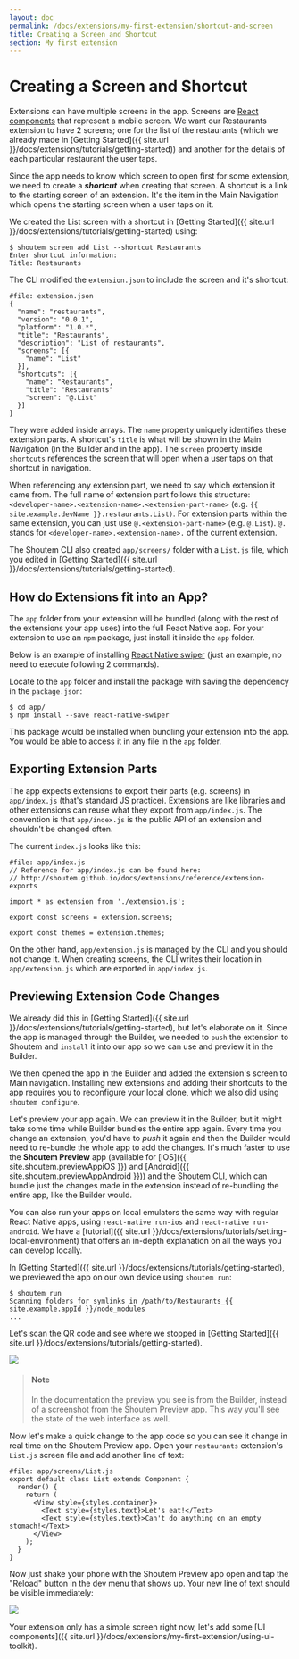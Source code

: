 ```yaml
---
layout: doc
permalink: /docs/extensions/my-first-extension/shortcut-and-screen
title: Creating a Screen and Shortcut
section: My first extension
---
```


# Creating a Screen and Shortcut

Extensions can have multiple screens in the app. Screens are [React components](https://facebook.github.io/react/docs/react-component.html) that represent a mobile screen. We want our Restaurants extension to have 2 screens; one for the list of the restaurants (which we already made in [Getting Started]({{ site.url }}/docs/extensions/tutorials/getting-started)) and another for the details of each particular restaurant the user taps.

Since the app needs to know which screen to open first for some extension, we need to create a ***shortcut*** when creating that screen. A shortcut is a link to the starting screen of an extension. It's the item in the Main Navigation which opens the starting screen when a user taps on it.

We created the List screen with a shortcut in [Getting Started]({{ site.url }}/docs/extensions/tutorials/getting-started) using:

```ShellSession
$ shoutem screen add List --shortcut Restaurants
Enter shortcut information:
Title: Restaurants
```

The CLI modified the `extension.json` to include the screen and it's shortcut:

```json{7-14}
#file: extension.json
{
  "name": "restaurants",
  "version": "0.0.1",
  "platform": "1.0.*",
  "title": "Restaurants",
  "description": "List of restaurants",
  "screens": [{
    "name": "List"
  }],
  "shortcuts": [{
    "name": "Restaurants",
    "title": "Restaurants"
    "screen": "@.List"
  }]
}
```

They were added inside arrays. The `name` property uniquely identifies these extension parts. A shortcut's `title` is what will be shown in the Main Navigation (in the Builder and in the app). The `screen` property inside `shortcuts` references the screen that will open when a user taps on that shortcut in navigation.

When referencing any extension part, we need to say which extension it came from. The full name of extension part follows this structure: `<developer-name>.<extension-name>.<extension-part-name>` (e.g. `{{ site.example.devName }}.restaurants.List)`. For extension parts within the same extension, you can just use `@.<extension-part-name>` (e.g. `@.List`). `@.` stands for `<developer-name>.<extension-name>.` of the current extension.

The Shoutem CLI also created `app/screens/` folder with a `List.js` file, which you edited in [Getting Started]({{ site.url }}/docs/extensions/tutorials/getting-started).

## How do Extensions fit into an App?

The `app` folder from your extension will be bundled (along with the rest of the extensions your app uses) into the full React Native app. For your extension to use an `npm` package, just install it inside the `app` folder.

Below is an example of installing [React Native swiper](https://github.com/leecade/react-native-swiper) (just an example, no need to execute following 2 commands).

Locate to the `app` folder and install the package with saving the dependency in the `package.json`:

```ShellSession
$ cd app/
$ npm install --save react-native-swiper
```

This package would be installed when bundling your extension into the app. You would be able to access it in any file in the `app` folder.

## Exporting Extension Parts

The app expects extensions to export their parts (e.g. screens) in `app/index.js` (that's standard JS practice). Extensions are like libraries and other extensions can reuse what they export from `app/index.js`. The convention is that `app/index.js` is the public API of an extension and shouldn't be changed often.

The current `index.js` looks like this:

```JSX
#file: app/index.js
// Reference for app/index.js can be found here:
// http://shoutem.github.io/docs/extensions/reference/extension-exports

import * as extension from './extension.js';

export const screens = extension.screens;

export const themes = extension.themes;
```

On the other hand, `app/extension.js` is managed by the CLI and you should not change it. When creating screens, the CLI writes their location in `app/extension.js` which are exported in `app/index.js`.

## Previewing Extension Code Changes

We already did this in [Getting Started]({{ site.url }}/docs/extensions/tutorials/getting-started), but let's elaborate on it. Since the app is managed through the Builder, we needed to `push` the extension to Shoutem and `install` it into our app so we can use and preview it in the Builder.

We then opened the app in the Builder and added the extension's screen to Main navigation. Installing new extensions and adding their shortcuts to the app requires you to reconfigure your local clone, which we also did using `shoutem configure`.

Let's preview your app again. We can preview it in the Builder, but it might take some time while Builder bundles the entire app again. Every time you change an extension, you'd have to _push_ it again and then the Builder would need to re-bundle the whole app to add the changes. It's much faster to use the **Shoutem Preview** app (available for [iOS]({{ site.shoutem.previewAppiOS }}) and [Android]({{ site.shoutem.previewAppAndroid }})) and the Shoutem CLI, which can bundle just the changes made in the extension instead of re-bundling the entire app, like the Builder would.

You can also run your apps on local emulators the same way with regular React Native apps, using `react-native run-ios` and `react-native run-android`. We have a [tutorial]({{ site.url }}/docs/extensions/tutorials/setting-local-environment) that offers an in-depth explanation on all the ways you can develop locally.

In [Getting Started]({{ site.url }}/docs/extensions/tutorials/getting-started), we previewed the app on our own device using `shoutem run`:

```ShellSession
$ shoutem run
Scanning folders for symlinks in /path/to/Restaurants_{{ site.example.appId }}/node_modules
...
```

Let's scan the QR code and see where we stopped in [Getting Started]({{ site.url }}/docs/extensions/tutorials/getting-started).

<p class="image">
<img src='{{ site.url }}/img/tutorials/getting-started/03-lets-eat.png'/>
</p>

> #### Note
> In the documentation the preview you see is from the Builder, instead of a screenshot from the Shoutem Preview app. This way you'll see the state of the web interface as well.

Now let's make a quick change to the app code so you can see it change in real time on the Shoutem Preview app. Open your `restaurants` extension's `List.js` screen file and add another line of text:

```JavaScript{6}
#file: app/screens/List.js
export default class List extends Component {
  render() {
    return (
      <View style={styles.container}>
        <Text style={styles.text}>Let's eat!</Text>
        <Text style={styles.text}>Can't do anything on an empty stomach!</Text>
      </View>
    );
  }
}
```

Now just shake your phone with the Shoutem Preview app open and tap the "Reload" button in the dev menu that shows up. Your new line of text should be visible immediately:

<p class="image">
<img src='{{ site.url }}/img/my-first-extension/real-time-preview.png'/>
</p>

Your extension only has a simple screen right now, let's add some [UI components]({{ site.url }}/docs/extensions/my-first-extension/using-ui-toolkit).
